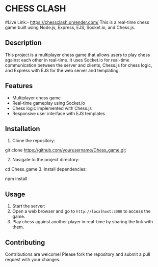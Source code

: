 # CHESS CLASH

#Live Link:- https://chessclash.onrender.com/ 
This is a real-time chess game built using Node.js, Express, EJS, Socket.io, and Chess.js.

## Description

This project is a multiplayer chess game that allows users to play chess against each other in real-time. It uses Socket.io for real-time communication between the server and clients, Chess.js for chess logic, and Express with EJS for the web server and templating.

## Features

- Multiplayer chess game
- Real-time gameplay using Socket.io
- Chess logic implemented with Chess.js
- Responsive user interface with EJS templates

## Installation

1. Clone the repository:

git clone https://github.com/yourusername/Chess_game.git

2. Navigate to the project directory:
   
cd Chess_game
3. Install dependencies:
   
npm install

## Usage

1. Start the server:
2. Open a web browser and go to `http://localhost:3000` to access the game.
3. Play chess against another player in real-time by sharing the link with them.

## Contributing

Contributions are welcome! Please fork the repository and submit a pull request with your changes.
